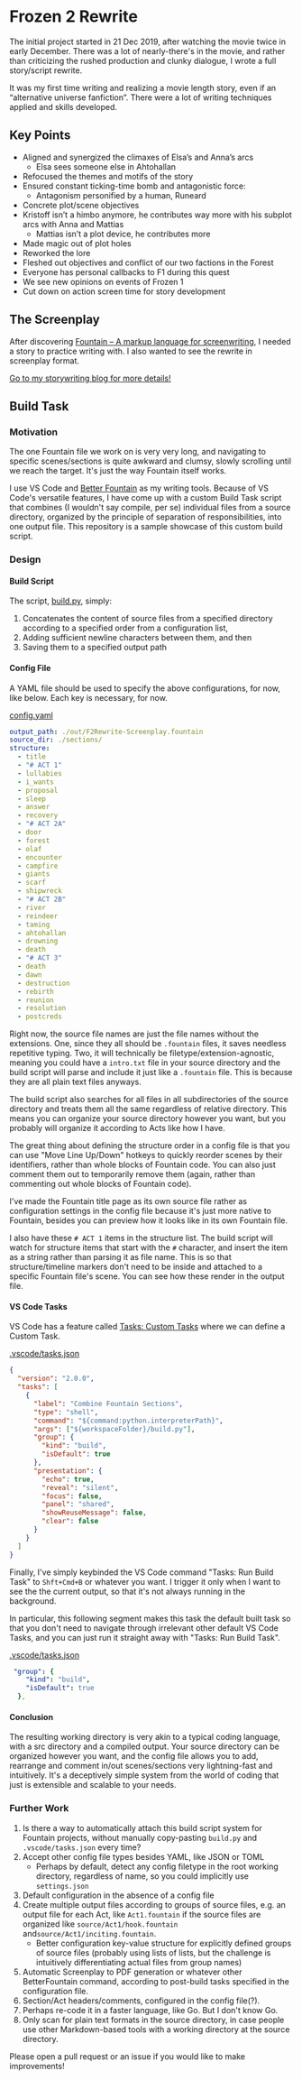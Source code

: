 # Frozen 2 Rewrite

The initial project started in 21 Dec 2019, after watching the movie twice in early December. There was a lot of nearly-there's in the movie, and rather than criticizing the rushed production and clunky dialogue, I wrote a full story/script rewrite.

It was my first time writing and realizing a movie length story, even if an “alternative universe fanfiction”. There were a lot of writing techniques applied and skills developed.

## Key Points

- Aligned and synergized the climaxes of Elsa’s and Anna’s arcs
  - Elsa sees someone else in Ahtohallan
- Refocused the themes and motifs of the story
- Ensured constant ticking-time bomb and antagonistic force:
  - Antagonism personified by a human, Runeard
- Concrete plot/scene objectives
- Kristoff isn’t a himbo anymore, he contributes way more with his subplot arcs with Anna and Mattias
  - Mattias isn’t a plot device, he contributes more
- Made magic out of plot holes
- Reworked the lore
- Fleshed out objectives and conflict of our two factions in the Forest
- Everyone has personal callbacks to F1 during this quest
- We see new opinions on events of Frozen 1
- Cut down on action screen time for story development

## The Screenplay

After discovering [Fountain – A markup language for screenwriting](https://fountain.io/), I needed a story to practice writing with. I also wanted to see the rewrite in screenplay format.

[Go to my storywriting blog for more details!](https://chuangcaleb.github.io/wtsa/Frozen-II-Rewrite)

## Build Task

### Motivation

The one Fountain file we work on is very very long, and navigating to specific scenes/sections is quite awkward and clumsy, slowly scrolling until we reach the target. It's just the way Fountain itself works.

I use VS Code and [Better Fountain](https://marketplace.visualstudio.com/items?itemName=piersdeseilligny.betterfountain) as my writing tools. Because of VS Code's versatile features, I have come up with a custom Build Task script that combines (I wouldn't say compile, per se) individual files from a source directory, organized by the principle of separation of responsibilities, into one output file. This repository is a sample showcase of this custom build script.

### Design

#### Build Script

The script, [build.py](build.py), simply:

1. Concatenates the content of source files from a specified directory according to a specified order from a configuration list,
2. Adding sufficient newline characters between them, and then
3. Saving them to a specified output path

#### Config File

A YAML file should be used to specify the above configurations, for now, like below. Each key is necessary, for now.

[config.yaml](config.yaml)

```yaml
output_path: ./out/F2Rewrite-Screenplay.fountain
source_dir: ./sections/
structure:
  - title
  - "# ACT 1"
  - lullabies
  - i_wants 
  - proposal
  - sleep 
  - answer
  - recovery
  - "# ACT 2A"
  - door
  - forest
  - olaf 
  - encounter
  - campfire
  - giants
  - scarf
  - shipwreck
  - "# ACT 2B"
  - river
  - reindeer
  - taming
  - ahtohallan
  - drowning
  - death
  - "# ACT 3"
  - death
  - dawn
  - destruction
  - rebirth
  - reunion
  - resolution
  - postcreds
```

Right now, the source file names are just the file names without the extensions. One, since they all should be `.fountain` files, it saves needless repetitive typing. Two, it will technically be filetype/extension-agnostic, meaning you could have a `intro.txt` file in your source directory and the build script will parse and include it just like a `.fountain` file. This is because they are all plain text files anyways.

The build script also searches for all files in all subdirectories of the source directory and treats them all the same regardless of relative directory. This means you can organize your source directory however you want, but you probably will organize it according to Acts like how I have.

The great thing about defining the structure order in a config file is that you can use "Move Line Up/Down" hotkeys to quickly reorder scenes by their identifiers, rather than whole blocks of Fountain code. You can also just comment them out to temporarily remove them (again, rather than commenting out whole blocks of Fountain code).

I've made the Fountain title page as its own source file rather as configuration settings in the config file because it's just more native to Fountain, besides you can preview how it looks like in its own Fountain file.

I also have these `# ACT 1` items in the structure list. The build script will watch for structure items that start with the `#` character, and insert the item as a string rather than parsing it as file name. This is so that structure/timeline markers don't need to be inside and attached to a specific Fountain file's scene. You can see how these render in the output file.

#### VS Code Tasks

VS Code has a feature called [Tasks: Custom Tasks](https://code.visualstudio.com/Docs/editor/tasks#_custom-tasks) where we can define a Custom Task.

[.vscode/tasks.json](.vscode/tasks.json)

```json
{
  "version": "2.0.0",
  "tasks": [
    {
      "label": "Combine Fountain Sections",
      "type": "shell",
      "command": "${command:python.interpreterPath}",
      "args": ["${workspaceFolder}/build.py"],
      "group": {
        "kind": "build",
        "isDefault": true
      },
      "presentation": {
        "echo": true,
        "reveal": "silent",
        "focus": false,
        "panel": "shared",
        "showReuseMessage": false,
        "clear": false
      }
    }
  ]
}
```

Finally, I've simply keybinded the VS Code command "Tasks: Run Build Task" to `Shft+Cmd+B` or whatever you want. I trigger it only when I want to see the the current output, so that it's not always running in the background.

In particular, this following segment makes this task the default built task so that you don't need to navigate through irrelevant other default VS Code Tasks, and you can just run it straight away with "Tasks: Run Build Task".

[.vscode/tasks.json](.vscode/tasks.json)

```yaml
 "group": {
    "kind": "build",
    "isDefault": true
  },
```

#### Conclusion

The resulting working directory is very akin to a typical coding language, with a src directory and a compiled output. Your source directory can be organized however you want, and the config file allows you to add, rearrange and comment in/out scenes/sections very lightning-fast and intuitively. It's a deceptively simple system from the world of coding that just is extensible and scalable to your needs.

### Further Work

1. Is there a way to automatically attach this build script system for Fountain projects, without manually copy-pasting `build.py` and `.vscode/tasks.json` every time?
2. Accept other config file types besides YAML, like JSON or TOML
    - Perhaps by default, detect any config filetype in the root working directory, regardless of name, so you could implicitly use `settings.json`
3. Default configuration in the absence of a config file
4. Create multiple output files according to groups of source files, e.g. an output file for each Act, like `Act1.fountain` if the source files are organized like `source/Act1/hook.fountain` and`source/Act1/inciting.fountain`.
    - Better configuration key-value structure for explicitly defined groups of source files (probably using lists of lists, but the challenge is intuitively differentiating actual files from group names)
5. Automatic Screenplay to PDF generation or whatever other BetterFountain command, according to post-build tasks specified in the configuration file.
6. Section/Act headers/comments, configured in the config file(?).
7. Perhaps re-code it in a faster language, like Go. But I don't know Go.
8. Only scan for plain text formats in the source directory, in case people use other Markdown-based tools with a working directory at the source directory.

Please open a pull request or an issue if you would like to make improvements!
